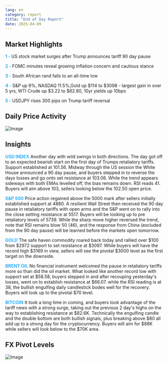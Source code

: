 ```yaml
---
lang: en
category: report
title: "End of Day Report"
date: 2025-04-09
---
```



<h2>Market Highlights</h2>
<strong style="color: #2caef7;">1 - </strong> US stock market surges after Trump announces tariff 90 day pause

<strong style="color: #2caef7;">2 - </strong> FOMC minutes reveal growing inflation concern and cautious stance

<strong style="color: #2caef7;">3 - </strong> South African rand falls to an all-time low

<strong style="color: #2caef7;">4 - </strong> S&P up 9%, NASDAQ 11.5%,Gold up $114 to $3098 - largest gain in over 5 yrs, WTI Crude up $3.22 to $62.80, 10yr yields up 10bps

<strong style="color: #2caef7;">5 - </strong> USDJPY rises 300 pips on Trump tariff reversal



<h2>Daily Price Activity</h2>
<img src="https://markleighedu.github.io/img/Apr-2025/09-Apr-2025/price.jpg" alt="Image"/>

<h2>Insights</h2>
<strong style="color: #2caef7;">USD INDEX</strong> Another day with wild swings in both directions. The day got off to an expected bearish start on the first day of Trumps retaliatory tariffs. Support established at 101.56. Midway through the US session the White House announced a 90 day pause, and buyers stepped in to reverse the days losses and go onto set resistance at 103.06. While the trend appears sideways with both EMAs levelled off, the bias remains down. RSI reads 41. Buyers will aim above 103, sellers looking below the 102.50 open price.

<strong style="color: #2caef7;">S&P 500</strong> Price action regained above the 5000 mark after sellers initially established support at 4880. A resilient Wall Street then received the 90 day pause in retaliatory tariffs with open arms and the S&P went on to rally into the close setting resistance at 5517. Buyers will be looking up to pre retaliatory levels of 5739. While the sharp move higher reversed the trend, note that RSI remains blow 50 (46), and the response from China (excluded from the 90 day pause) will be learned before the markets open tomorrow.

<strong style="color: #2caef7;">GOLD</strong> The safe haven commodity roared back today and rallied over $100 from $2972 support to set resistance at $3097. While buyers will have the record high $3169 in view, sellers will see the pivotal $3000 level as the first target on the downside. 

<strong style="color: #2caef7;">BRENT OIL</strong> No financial instrument welcomed the pause in retaliatory tariffs more so than did the oil market. What looked like another record low with support set at $58.58, buyers stepped in and after recouping yesterday's losses, went on to establish resistance at $66.07. while the RSI reading is at 38, the bullish engulfing daily candlestick bodes well for the recovery. Buyers will look up to the pivotal $70 level. 

<strong style="color: #2caef7;">BITCOIN</strong> It took a long time in coming, and buyers took advantage of the tariff news with a strong surge, taking out the previous 2 day's highs on the way to establishing resistance at $82.6K. Technically the engulfing candle and the double bottom are both bullish signals, plus breaking above $80 all add up to a strong day for the cryptocurrency. Buyers will aim for $88K while sellers will look below to the $70K area.



<h2>FX Pivot Levels</h2>
<img src="https://markleighedu.github.io/img/Apr-2025/09-Apr-2025/pivot.jpg" alt="Image"/>